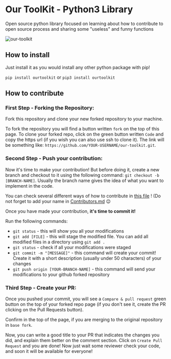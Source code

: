 # Our ToolKit - Python3 Library
Open source python library focused on learning about how to contribute to open source process and sharing some "useless" and funny functions

![our-toolkit](https://i.kym-cdn.com/entries/icons/original/000/034/467/Communist_Bugs_Bunny_Banner.jpg)

## How to install

Just install it as you would install any other python package with pip!

`pip install ourtoolkit` or `pip3 install ourtoolkit`

## How to contribute

### First Step - Forking the Repository:

Fork this repository and clone your new forked repository to your machine. 

To fork the repository you will find a button written `fork` on the top of this page. To clone your forked repo, click on the green button written `Code` and copy the https url (if you wish you can also use ssh to clone it). The link will be something like: `https://github.com/YOUR-USERNAME/our-toolkit.git`.

### Second Step - Push your contribution:

Now it's time to make your contribution! But before doing it, create a new branch and checkout to it using the following command: `git checkout -b [BRANCH-NAME]`. Usually the branch name gives the idea of what you want to implement in the code.

You can check several different ways of how to contribute in [this file](CONTRIBUTING.md) ! (Do not forget to add your name in [Contributors.md](Contributors.md) 😉

Once you have made your contribution, **it's time to commit it!**

Run the following commands:

- `git status` - this will show you all your modifications 
- `git add [FILE]` - this will stage the modified file. You can add all modified files in a directory using `git add .`
- `git status` - check if all your modifications were staged 
- `git commit -m "[MESSAGE]"` - this command will create your commit! Create it with a short description (usually under 50 characters) of your changes
- `git push origin [YOUR-BRANCH-NAME]` - this command will send your modifications to your github forked repository

### Third Step - Create your PR:

Once you pushed your commit, you will see a `Compare & pull request` green button on the top of your forked repo page (if you don't see it, create the PR clicking on the Pull Requests button).

Confirm in the top of the page, if you are merging to the original repository in `base fork`.

Now, you can write a good title to your PR that indicates the changes you did, and explain them better on the comment section. Click on `Create Pull Request` and you are done! Now just wait some reviewer check your code, and soon it will be available for everyone!


